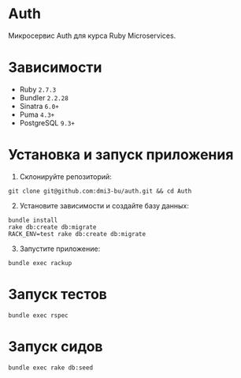 # Auth

Микросервис Auth для курса Ruby Microservices.

# Зависимости

- Ruby `2.7.3`
- Bundler `2.2.28`
- Sinatra `6.0+`
- Puma `4.3+`
- PostgreSQL `9.3+`

# Установка и запуск приложения

1. Склонируйте репозиторий:

```
git clone git@github.com:dmi3-bu/auth.git && cd Auth
```

2. Установите зависимости и создайте базу данных:

```
bundle install
rake db:create db:migrate
RACK_ENV=test rake db:create db:migrate
```

3. Запустите приложение:

```
bundle exec rackup
```

# Запуск тестов

```
bundle exec rspec
```

# Запуск сидов

```
bundle exec rake db:seed
```
